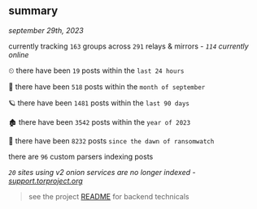 
## summary
_september 29th, 2023_

currently tracking `163` groups across `291` relays & mirrors - _`114` currently online_

⏲ there have been `19` posts within the `last 24 hours`

🦈 there have been `518` posts within the `month of september`

🪐 there have been `1481` posts within the `last 90 days`

🏚 there have been `3542` posts within the `year of 2023`

🦕 there have been `8232` posts `since the dawn of ransomwatch`

there are `96` custom parsers indexing posts

_`20` sites using v2 onion services are no longer indexed - [support.torproject.org](https://support.torproject.org/onionservices/v2-deprecation/)_

> see the project [README](https://github.com/joshhighet/ransomwatch#ransomwatch--) for backend technicals
